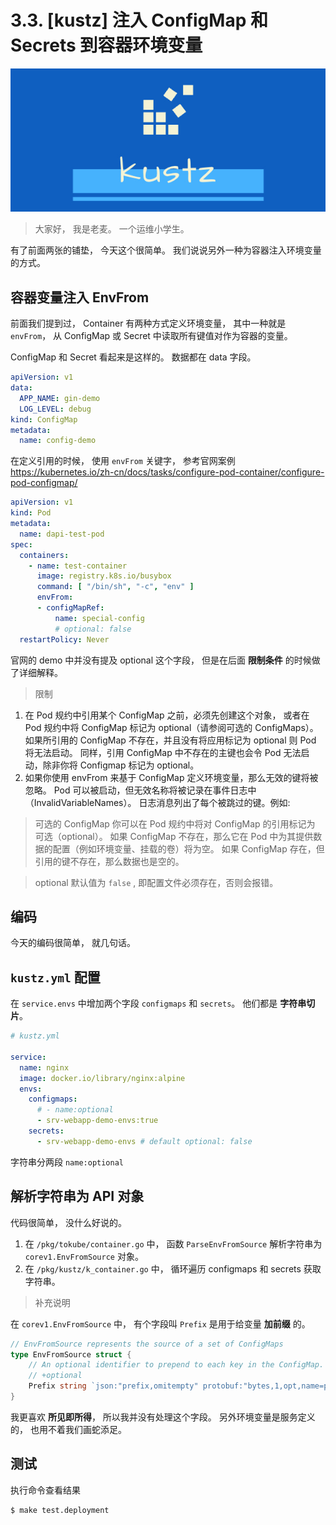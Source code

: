 # 3.3. [kustz] 注入 ConfigMap 和 Secrets 到容器环境变量

![logo](./img/kustz-logo.jpg)

> 大家好， 我是老麦。 一个运维小学生。

有了前面两张的铺垫， 今天这个很简单。 我们说说另外一种为容器注入环境变量的方式。

## 容器变量注入 EnvFrom

前面我们提到过， Container 有两种方式定义环境变量， 其中一种就是 `envFrom`， 从 ConfigMap 或 Secret 中读取所有键值对作为容器的变量。

ConfigMap 和 Secret 看起来是这样的。 数据都在 data 字段。

```yaml
apiVersion: v1
data:
  APP_NAME: gin-demo
  LOG_LEVEL: debug
kind: ConfigMap
metadata:
  name: config-demo
```

在定义引用的时候， 使用 `envFrom` 关键字， 参考官网案例 https://kubernetes.io/zh-cn/docs/tasks/configure-pod-container/configure-pod-configmap/

```yaml
apiVersion: v1
kind: Pod
metadata:
  name: dapi-test-pod
spec:
  containers:
    - name: test-container
      image: registry.k8s.io/busybox
      command: [ "/bin/sh", "-c", "env" ]
      envFrom:
      - configMapRef:
          name: special-config
          # optional: false
  restartPolicy: Never
```

官网的 demo 中并没有提及 optional 这个字段， 但是在后面 **限制条件** 的时候做了详细解释。


> 限制
1. 在 Pod 规约中引用某个 ConfigMap 之前，必须先创建这个对象， 或者在 Pod 规约中将 ConfigMap 标记为 optional（请参阅可选的 ConfigMaps）。 如果所引用的 ConfigMap 不存在，并且没有将应用标记为 optional 则 Pod 将无法启动。 同样，引用 ConfigMap 中不存在的主键也会令 Pod 无法启动，除非你将 Configmap 标记为 optional。
2. 如果你使用 envFrom 来基于 ConfigMap 定义环境变量，那么无效的键将被忽略。 Pod 可以被启动，但无效名称将被记录在事件日志中（InvalidVariableNames）。 日志消息列出了每个被跳过的键。例如:

> 可选的 ConfigMap 
你可以在 Pod 规约中将对 ConfigMap 的引用标记为 可选（optional）。 如果 ConfigMap 不存在，那么它在 Pod 中为其提供数据的配置（例如环境变量、挂载的卷）将为空。 如果 ConfigMap 存在，但引用的键不存在，那么数据也是空的。

> optional 默认值为 `false` , 即配置文件必须存在，否则会报错。


## 编码

今天的编码很简单， 就几句话。

## `kustz.yml` 配置

在 `service.envs` 中增加两个字段 `configmaps` 和 `secrets`。 他们都是 **字符串切片**。

```yaml
# kustz.yml

service:
  name: nginx
  image: docker.io/library/nginx:alpine
  envs:
    configmaps:
      # - name:optional
      - srv-webapp-demo-envs:true
    secrets:
      - srv-webapp-demo-envs # default optional: false
```

字符串分两段 `name:optional`



## 解析字符串为 API 对象

代码很简单， 没什么好说的。

1. 在 `/pkg/tokube/container.go` 中， 函数 `ParseEnvFromSource` 解析字符串为 `corev1.EnvFromSource` 对象。
2. 在 `/pkg/kustz/k_container.go` 中， 循环遍历 configmaps 和 secrets 获取字符串。

> 补充说明

在 `corev1.EnvFromSource` 中， 有个字段叫 `Prefix` 是用于给变量 **加前缀** 的。 

```go
// EnvFromSource represents the source of a set of ConfigMaps
type EnvFromSource struct {
	// An optional identifier to prepend to each key in the ConfigMap. Must be a C_IDENTIFIER.
	// +optional
	Prefix string `json:"prefix,omitempty" protobuf:"bytes,1,opt,name=prefix"`
}
```

我更喜欢 **所见即所得**， 所以我并没有处理这个字段。  另外环境变量是服务定义的， 也用不着我们画蛇添足。


## 测试

执行命令查看结果

```bash
$ make test.deployment
```
